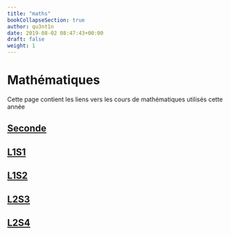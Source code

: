 ```yaml
---
title: "maths"
bookCollapseSection: true
author: qu3nt1n
date: 2019-08-02 08:47:43+00:00
draft: false
weight: 1
---
```


# Mathématiques

Cette page contient les liens vers les cours de
mathématiques utilisés cette année

## [Seconde](/docs/maths/seconde)

## [L1S1](/docs/maths/l1s1)

## [L1S2](/docs/maths/l1s2)

## [L2S3](/docs/maths/l2s3)

## [L2S4](/docs/maths/l2s4)
